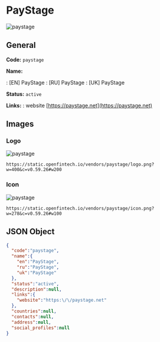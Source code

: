 
# PayStage 
![paystage](https://static.openfintech.io/vendors/paystage/logo.png?w=400&c=v0.59.26#w200)  

## General 
 
**Code:** `paystage` 
 
**Name:** 
 
:	[EN] PayStage 
:	[RU] PayStage 
:	[UK] PayStage 
 
**Status:** `active` 
 
**Links:** 
: website [https://paystage.net](https://paystage.net) 
 

## Images 

### Logo 
 
![paystage](https://static.openfintech.io/vendors/paystage/logo.png?w=400&c=v0.59.26#w200)  

```
https://static.openfintech.io/vendors/paystage/logo.png?w=400&c=v0.59.26#w200
```  

### Icon 
 
![paystage](https://static.openfintech.io/vendors/paystage/icon.png?w=278&c=v0.59.26#w100)  

```
https://static.openfintech.io/vendors/paystage/icon.png?w=278&c=v0.59.26#w100
```  

## JSON Object 

```json
{
  "code":"paystage",
  "name":{
    "en":"PayStage",
    "ru":"PayStage",
    "uk":"PayStage"
  },
  "status":"active",
  "description":null,
  "links":{
    "website":"https:\/\/paystage.net"
  },
  "countries":null,
  "contacts":null,
  "address":null,
  "social_profiles":null
}
```  
